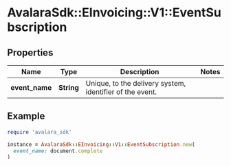 # AvalaraSdk::EInvoicing::V1::EventSubscription

## Properties

| Name | Type | Description | Notes |
| ---- | ---- | ----------- | ----- |
| **event_name** | **String** | Unique, to the delivery system, identifier of the event. |  |

## Example

```ruby
require 'avalara_sdk'

instance = AvalaraSdk::EInvoicing::V1::EventSubscription.new(
  event_name: document.complete
)
```

